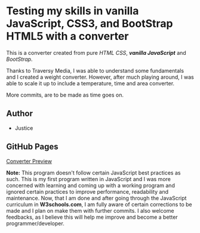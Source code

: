 # Testing my skills in vanilla JavaScript, CSS3, and BootStrap HTML5 with a converter
This is a converter created from pure _HTML_ _CSS_, **_vanilla JavaScript_** and _BootStrap_. 

Thanks to Traversy Media, I was able to understand some fundamentals and I created a weight converter. However, after much playing around, I was able to scale it up to include a temperature, time and area converter. 

More commits, are to be made as time goes on. 

## Author

* Justice 

## GitHub Pages

[Converter Preview](https://justicea.github.io/converter/)



**Note:** This program doesn't follow certain JavaScript best practices as such. This is my first program written in JavaScript and I was more concerned with learning and coming up with a working program and ignored certain practices to improve performance, readability and maintenance. Now, that I am done and after going through the JavaScript curriculum in **W3schools.com**, I am fully aware of certain corrections to be made and I plan on make them with further commits. I also welcome feedbacks, as I believe this will help me improve and become a better programmer/developer.



